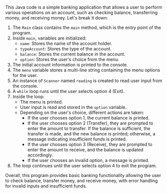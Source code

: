 This Java code is a simple banking application that allows a user to perform various operations on an account, such as checking balance, transferring money, and receiving money. Let's break it down:

1. The `Main` class contains the `main` method, which is the entry point of the program.
2. Inside `main`, variables are initialized:
   - `name`: Stores the name of the account holder.
   - `typeAccount`: Stores the type of the account.
   - `balance`: Stores the current balance in the account.
   - `option`: Stores the user's choice from the menu.
3. The initial account information is printed to the console.
4. The `menu` variable stores a multi-line string containing the menu options for the user.
5. An instance of `Scanner` named `reading` is created to read user input from the console.
6. A `while` loop runs until the user selects option 4 (Exit).
7. Inside the loop:
   - The menu is printed.
   - User input is read and stored in the `option` variable.
   - Depending on the user's choice, different actions are taken:
     - If the user chooses option 1, the current balance is printed.
     - If the user chooses option 2 (Transfer), they are prompted to enter the amount to transfer. If the balance is sufficient, the transfer is made, and the new balance is printed; otherwise, a message indicating insufficient funds is printed.
     - If the user chooses option 3 (Receive), they are prompted to enter the amount to receive, and the balance is updated accordingly.
     - If the user chooses an invalid option, a message is printed.
8. The loop continues until the user selects option 4 to exit the program.

Overall, this program provides basic banking functionality allowing the user to check balance, transfer money, and receive money, with error handling for invalid inputs and insufficient funds.
